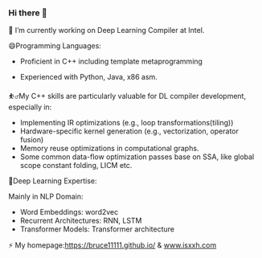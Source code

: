 ### Hi there 👋

<!--
**BRUCE11111/BRUCE11111** is a ✨ _special_ ✨ repository because its `README.md` (this file) appears on your GitHub profile.

Here are some ideas to get you started:

- 🔭 I’m currently working on ...
- 🌱 I’m currently learning ...
- 👯 I’m looking to collaborate on ...
- 🤔 I’m looking for help with ...
- 💬 Ask me about ...
- 📫 How to reach me: ...
- 😄 Pronouns: ...
- ⚡ Fun fact: ...
-->
🔭 I’m currently working on Deep Learning Compiler at Intel. 

😄Programming Languages:

* Proficient in C++ including template metaprogramming

* Experienced with Python, Java, x86 asm.

⛹️‍♂️My C++ skills are particularly valuable for DL compiler development, especially in:

* Implementing IR optimizations (e.g., loop transformations(tiling))
* Hardware-specific kernel generation (e.g., vectorization, operator fusion)
* Memory reuse optimizations in computational graphs.
* Some common data-flow optimization passes base on SSA, like global scope constant folding, LICM etc.

🍎Deep Learning Expertise:

Mainly in NLP Domain:
* Word Embeddings: word2vec
* Recurrent Architectures: RNN, LSTM
* Transformer Models: Transformer architecture


<!--
🤔 Current ranking of leetcode.cn: 3400.
👯 Papers published as major contributors:

       Federated Learning —— (IWQoS, CCF B) Xiaohui,X:Optimizing federated learning on device heterogeneity with a sampling strategy.
      
       System domain (mobile deployment) —— (Sensys CCF B) Jin,Z MVPose: Realtime Multi-Person Pose Estimation using Motion Vector on Mobile Devices. As the first conference paper published by Hunan Province.
      
       System domain (mobile deployment) —— (TMC CCF A) JIn,Z MobiPose: Real-time multi-person pose estimation on mobile devices.
-->
⚡ My homepage:https://bruce11111.github.io/ & www.isxxh.com

